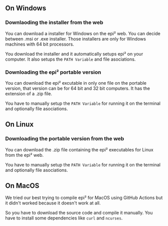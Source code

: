 ## On Windows
### Downlaoding the installer from the web
You can download a installer for Windows on the epi² web. You can decide between .msi or .exe installer. Those installers are only for Windows machines with 64 bit processors.

You download the installer and it automatically setups epi² on your computer. It also setups the `PATH Variable` and file asociations.
### Downloading the epi² portable version
You can download the epi² excutable in only one file on the portable version, that version can be for 64 bit and 32 bit computers. It has the extension of a .zip file.

You have to manually setup the `PATH Variable` for running it on the terminal and optionally file asociations.

## On Linux
### Downloading the portable version from the web
You can download the .zip file containing the epi² executables for Linux from the epi² web.

You have to manually setup the `PATH Variable` for running it on the terminal and optionally file asociations.

## On MacOS
We tried our best trying to compile epi² for MacOS using GitHub Actions but it didn't worked because it doesn't work at all.

So you have to download the source code and compile it manually. You have to install some dependencies like `curl` and `ncurses`.
